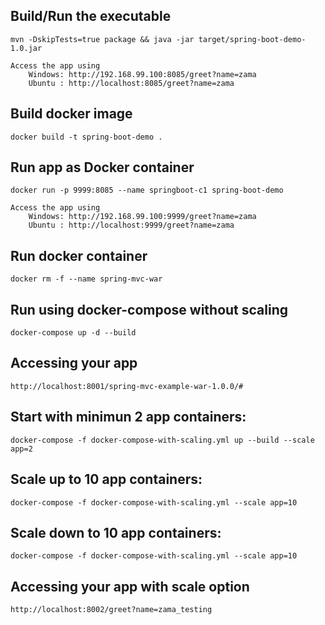 ## Build/Run the executable
 	mvn -DskipTests=true package && java -jar target/spring-boot-demo-1.0.jar
   
 	Access the app using
    	Windows: http://192.168.99.100:8085/greet?name=zama
    	Ubuntu : http://localhost:8085/greet?name=zama

## Build docker image
	docker build -t spring-boot-demo .

 ## Run app as Docker container
 	docker run -p 9999:8085 --name springboot-c1 spring-boot-demo
   
 	Access the app using
   		Windows: http://192.168.99.100:9999/greet?name=zama 
   		Ubuntu : http://localhost:9999/greet?name=zama

## Run docker container
	docker rm -f --name spring-mvc-war 


## Run using docker-compose without scaling
	docker-compose up -d --build
	

## Accessing your app
	http://localhost:8001/spring-mvc-example-war-1.0.0/#
	
	
## Start with minimun 2 app containers:
	docker-compose -f docker-compose-with-scaling.yml up --build --scale app=2

## Scale up to 10 app containers:
	docker-compose -f docker-compose-with-scaling.yml --scale app=10

## Scale down to 10 app containers:
	docker-compose -f docker-compose-with-scaling.yml --scale app=10

## Accessing your app with scale option
	http://localhost:8002/greet?name=zama_testing

